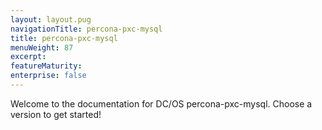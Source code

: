 ```yaml
---
layout: layout.pug
navigationTitle: percona-pxc-mysql
title: percona-pxc-mysql
menuWeight: 87
excerpt:
featureMaturity:
enterprise: false
---
```


Welcome to the documentation for DC/OS percona-pxc-mysql. Choose a version to get started!
